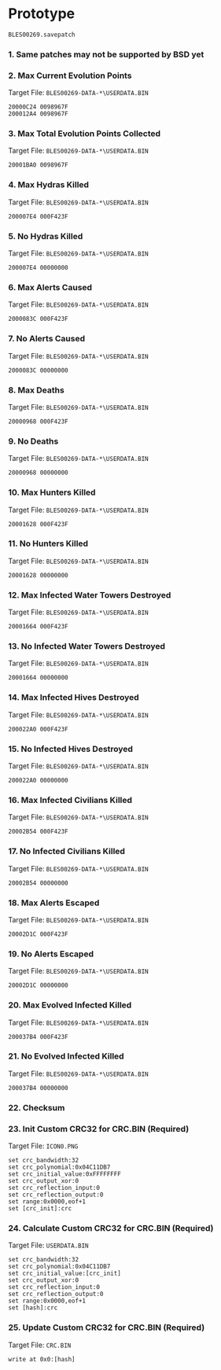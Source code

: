 #  Prototype 

`BLES00269.savepatch`

### 1.  Same patches may not be supported by BSD yet
### 2. Max Current Evolution Points

Target File: `BLES00269-DATA-*\USERDATA.BIN`

```
20000C24 0098967F
200012A4 0098967F
```

### 3. Max Total Evolution Points Collected

Target File: `BLES00269-DATA-*\USERDATA.BIN`

```
20001BA0 0098967F
```

### 4. Max Hydras Killed

Target File: `BLES00269-DATA-*\USERDATA.BIN`

```
200007E4 000F423F
```

### 5. No Hydras Killed

Target File: `BLES00269-DATA-*\USERDATA.BIN`

```
200007E4 00000000
```

### 6. Max Alerts Caused

Target File: `BLES00269-DATA-*\USERDATA.BIN`

```
2000083C 000F423F
```

### 7. No Alerts Caused

Target File: `BLES00269-DATA-*\USERDATA.BIN`

```
2000083C 00000000
```

### 8. Max Deaths

Target File: `BLES00269-DATA-*\USERDATA.BIN`

```
20000968 000F423F
```

### 9. No Deaths

Target File: `BLES00269-DATA-*\USERDATA.BIN`

```
20000968 00000000
```

### 10. Max Hunters Killed

Target File: `BLES00269-DATA-*\USERDATA.BIN`

```
20001628 000F423F
```

### 11. No Hunters Killed

Target File: `BLES00269-DATA-*\USERDATA.BIN`

```
20001628 00000000
```

### 12. Max Infected Water Towers Destroyed

Target File: `BLES00269-DATA-*\USERDATA.BIN`

```
20001664 000F423F
```

### 13. No Infected Water Towers Destroyed

Target File: `BLES00269-DATA-*\USERDATA.BIN`

```
20001664 00000000
```

### 14. Max Infected Hives Destroyed

Target File: `BLES00269-DATA-*\USERDATA.BIN`

```
200022A0 000F423F
```

### 15. No Infected Hives Destroyed

Target File: `BLES00269-DATA-*\USERDATA.BIN`

```
200022A0 00000000
```

### 16. Max Infected Civilians Killed

Target File: `BLES00269-DATA-*\USERDATA.BIN`

```
20002B54 000F423F
```

### 17. No Infected Civilians Killed

Target File: `BLES00269-DATA-*\USERDATA.BIN`

```
20002B54 00000000
```

### 18. Max Alerts Escaped

Target File: `BLES00269-DATA-*\USERDATA.BIN`

```
20002D1C 000F423F
```

### 19. No Alerts Escaped

Target File: `BLES00269-DATA-*\USERDATA.BIN`

```
20002D1C 00000000
```

### 20. Max Evolved Infected Killed

Target File: `BLES00269-DATA-*\USERDATA.BIN`

```
200037B4 000F423F
```

### 21. No Evolved Infected Killed

Target File: `BLES00269-DATA-*\USERDATA.BIN`

```
200037B4 00000000
```

### 22.  Checksum
### 23. Init Custom CRC32 for CRC.BIN (Required)

Target File: `ICON0.PNG`

```
set crc_bandwidth:32
set crc_polynomial:0x04C11DB7
set crc_initial_value:0xFFFFFFFF
set crc_output_xor:0
set crc_reflection_input:0
set crc_reflection_output:0
set range:0x0000,eof+1
set [crc_init]:crc
```

### 24. Calculate Custom CRC32 for CRC.BIN (Required)

Target File: `USERDATA.BIN`

```
set crc_bandwidth:32
set crc_polynomial:0x04C11DB7
set crc_initial_value:[crc_init]
set crc_output_xor:0
set crc_reflection_input:0
set crc_reflection_output:0
set range:0x0000,eof+1
set [hash]:crc
```

### 25. Update Custom CRC32 for CRC.BIN (Required)

Target File: `CRC.BIN`

```
write at 0x0:[hash]
```

